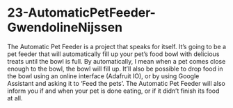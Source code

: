 # 23-AutomaticPetFeeder-GwendolineNijssen

The Automatic Pet Feeder is a project that speaks for itself. It’s going to be a pet feeder that will automatically fill up your pet’s food bowl with delicious treats until the bowl is full. By automatically, I mean when a pet comes close enough to the bowl, the bowl will fill up. It’ll also be possible to drop food in the bowl using an online interface (Adafruit IO), or by using Google Assistant and asking it to ‘Feed the pets’. The Automatic Pet Feeder will also inform you if and when your pet is done eating, or if it didn’t finish its food at all.